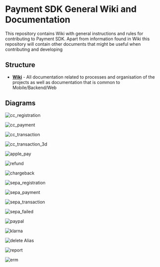 # Payment SDK General Wiki and Documentation

This repository contains Wiki with general instructions and rules for contributing to Payment SDK.
Apart from information found in Wiki this repository will contain other documents that might be useful when contributing and developing

## Structure

- [**Wiki**](https://github.com/mobilabsolutions/payment-sdk-wiki-open/wiki) - All documentation related to processes and organisation of the projects as well as documentation that is common to Mobile/Backend/Web

## Diagrams

![cc_registration](https://raw.githubusercontent.com/mobilabsolutions/payment-sdk-wiki-open/master/diagrams/out/CC%20Registration.png?token=ADzKSJ-NEvm8cyh_cXqcWF9yJXesIayRks5cc836wA%3D%3D)

![cc_payment](https://raw.githubusercontent.com/mobilabsolutions/payment-sdk-wiki-open/master/diagrams/out/CC%20Payment%20of%20registered%20User.png?token=ADzKSGc8w8xb5UyhQ710tbZOxUEK7D18ks5cc84mwA%3D%3D)

![cc_transaction](https://raw.githubusercontent.com/mobilabsolutions/payment-sdk-wiki-open/master/diagrams/out/CC%20Transaction.png?token=ADzKSGrSg9XPMFM4Bkp0xEICLTODUp75ks5cb84EwA%3D%3D)

![cc_transaction_3d](https://raw.githubusercontent.com/mobilabsolutions/payment-sdk-wiki-open/master/diagrams/out/CC%20Transaction%203D%20Secure.png?token=ADzKSDNKOhYZsac068AcPemeqPQQ4nT2ks5cb84ewA%3D%3D)

![apple_pay](https://raw.githubusercontent.com/mobilabsolutions/payment-sdk-wiki-open/master/diagrams/out/apple_pay.png?token=ADzKSP7kJ0O8rFkQ33X3h971jSRIvTbmks5cdQMowA%3D%3D)

![refund](https://raw.githubusercontent.com/mobilabsolutions/payment-sdk-wiki-open/master/diagrams/out/Refund%20CC%20Transaction.png?token=ADzKSGmOyJw_xhNI9QnRzS26ofYBdY4Uks5cb841wA%3D%3D)

![chargeback](https://raw.githubusercontent.com/mobilabsolutions/payment-sdk-wiki-open/master/diagrams/out/Chargeback%20CC%20Transaction.png?token=ADzKSHj80V4pK7e1qjsSEu2cr6-Su7muks5cb85LwA%3D%3D)

![sepa_registration](https://raw.githubusercontent.com/mobilabsolutions/payment-sdk-wiki-open/master/diagrams/out/Sepa%20Registration.png?token=ADzKSL0xk4CK8bIMOwHlcko44-vvAHYMks5cc88gwA%3D%3D)

![sepa_payment](https://raw.githubusercontent.com/mobilabsolutions/payment-sdk-wiki-open/master/diagrams/out/Sepa%20Payment%20of%20registered%20User.png?token=ADzKSPlrRafbqvBxFA1svlWWyltB81jyks5cc89RwA%3D%3D)

![sepa_transaction](https://raw.githubusercontent.com/mobilabsolutions/payment-sdk-wiki-open/master/diagrams/out/Sepa%20Transaction.png?token=ADzKSAchNoyP9wztw6VNBmPm2Kch24QOks5cb85owA%3D%3D)

![sepa_failed](https://raw.githubusercontent.com/mobilabsolutions/payment-sdk-wiki-open/master/diagrams/out/Failed%20Sepa%20Transaction.png?token=ADzKSAIK3YVycwG6C1l6uKkpujYMbmNmks5cb85_wA%3D%3D)

![paypal](https://raw.githubusercontent.com/mobilabsolutions/payment-sdk-wiki-open/master/diagrams/out/Paypal%20Transaction.png?token=ADzKSGCie1liBfPLu6E6KS6_xNwnlgRxks5cb86ewA%3D%3D)

![klarna](https://raw.githubusercontent.com/mobilabsolutions/payment-sdk-wiki-open/master/diagrams/out/Klarna.png?token=ADzKSB_7Pzov92SaQ6QOG0E0dO7lnCWjks5cc8OFwA%3D%3D)

![delete Alias](https://raw.githubusercontent.com/mobilabsolutions/payment-sdk-wiki-open/master/diagrams/out/Delete%20Payment%20Data.png?token=ADzKSIlH9ML_oLwkuvRbxIBbkOnmsn05ks5cc9HewA%3D%3D)

![report](https://raw.githubusercontent.com/mobilabsolutions/payment-sdk-wiki-open/master/diagrams/out/Report.png?token=ADzKSGhEJMdW0bciiikPYodaI3aXmx9wks5cc8PmwA%3D%3D)

![erm](https://raw.githubusercontent.com/mobilabsolutions/payment-sdk-wiki-open/master/diagrams/out/erm.png?token=ADzKSPZJGOWZhi6XRS8vltNSNO7WFg4bks5cdQNbwA%3D%3D)
